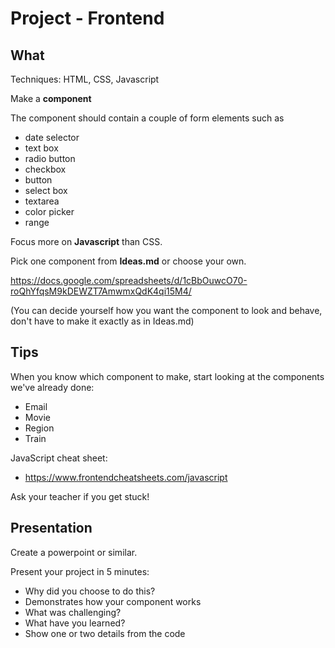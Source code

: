 # Project - Frontend

## What

Techniques: HTML, CSS, Javascript

Make a **component**

The component should contain a couple of form elements such as
- date selector
- text box
- radio button
- checkbox
- button
- select box
- textarea
- color picker
- range

Focus more on **Javascript** than CSS.

Pick one component from **Ideas.md** or choose your own.

https://docs.google.com/spreadsheets/d/1cBbOuwcO70-roQhYfqsM9kDEWZT7AmwmxQdK4qi15M4/

(You can decide yourself how you want the component to look and behave, don't have to make it exactly as in Ideas.md)

## Tips

When you know which component to make, start looking at the components we've already done:

- Email
- Movie
- Region
- Train

JavaScript cheat sheet:
- https://www.frontendcheatsheets.com/javascript

Ask your teacher if you get stuck!

## Presentation

Create a powerpoint or similar.

Present your project in 5 minutes:
- Why did you choose to do this?
- Demonstrates how your component works
- What was challenging?
- What have you learned?
- Show one or two details from the code
